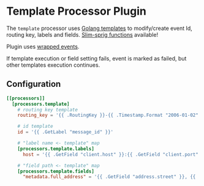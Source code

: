 # Template Processor Plugin

The `template` processor uses [Golang templates](https://pkg.go.dev/text/template) to modify/create event Id, routing key, labels and fields. [Slim-sprig functions](https://go-task.github.io/slim-sprig/) available!

Plugin uses [wrapped events](../../common/template/README.md).

If template execution or field setting fails, event is marked as failed, but other templates execution continues.

## Configuration
```toml
[[processors]]
  [processors.template]
    # routing key template
    routing_key = '{{ .RoutingKey }}-{{ .Timestamp.Format "2006-01-02" }}'

    # id template
    id = '{{ .GetLabel "message_id" }}'

    # "label name <- template" map
    [processors.template.labels]
      host = '{{ .GetField "client.host" }}:{{ .GetField "client.port" }}'

    # "field path <- template" map
    [processors.template.fields]
      "metadata.full_address" = '{{ .GetField "address.street" }}, {{ .GetField "address.building" }}'
```
